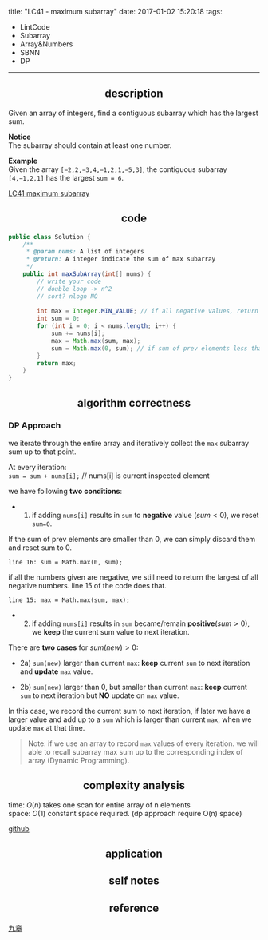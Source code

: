 title: "LC41 - maximum subarray"
date: 2017-01-02 15:20:18
tags:
- LintCode
- Subarray
- Array&Numbers
- SBNN
- DP
---


## <center> description </center>

Given an array of integers, find a contiguous subarray which has the largest sum.

**Notice**  
The subarray should contain at least one number.

**Example**  
Given the array `[−2,2,−3,4,−1,2,1,−5,3]`, the contiguous subarray `[4,−1,2,1]` has the largest `sum = 6`.

[LC41 maximum subarray](http://www.lintcode.com/en/problem/maximum-subarray/)

## <center> code </center>
```java
public class Solution {
    /**
     * @param nums: A list of integers
     * @return: A integer indicate the sum of max subarray
     */
    public int maxSubArray(int[] nums) {
        // write your code
        // double loop -> n^2
        // sort? nlogn NO
        
        int max = Integer.MIN_VALUE; // if all negative values, return the smalleset neg val
        int sum = 0;
        for (int i = 0; i < nums.length; i++) {
            sum += nums[i];
            max = Math.max(sum, max);
            sum = Math.max(0, sum); // if sum of prev elements less than zero, rather not taken them.
        }
        return max;
    }
}
```

<!--more-->

## <center> algorithm correctness </center>
### DP Approach

we iterate through the entire array and iteratively collect the `max` subarray sum up to that point.  

At every iteration:  
`sum = sum + nums[i];` // nums[i] is current inspected element   

we have following **two conditions**:  

- 1) if adding `nums[i]` results in `sum` to **negative** value ($sum < 0$), we reset `sum=0`.  

If the sum of prev elements are smaller than 0, we can simply discard them and reset sum to 0.  

`line 16: sum = Math.max(0, sum);`

if all the numbers given are negative, we still need to return the largest of all negative numbers. line 15 of the code does that. 

`line 15: max = Math.max(sum, max);`

- 2) if adding `nums[i]` results in `sum` became/remain **positive**($sum>0$), we **keep** the current sum value to next iteration.  

There are **two cases** for $sum(new) > 0$:  

- 2a) `sum(new)` larger than current `max`: **keep** current `sum` to next iteration and **update** `max` value.

- 2b) `sum(new)` larger than 0, but smaller than current `max`: **keep** current `sum` to next iteration but **NO** update on `max` value.  

In this case, we record the current sum to next iteration, if later we have a larger value and add up to a  `sum` which is larger than current `max`, when we update `max` at that time. 

> Note: if we use an array to record `max` values of every iteration. we will able to recall subarray max sum up to the corresponding index of array (Dynamic Programming).  

## <center> complexity analysis </center>

time: $O(n)$ takes one scan for entire array of n elements  
space: $O(1)$ constant space required. (dp approach require O(n) space)

[github]()

## <center> application </center>

## <center> self notes </center>
## <center> reference </center>

[九章](http://www.jiuzhang.com/solutions/maximum-subarray/)  
